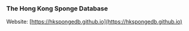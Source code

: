 
###  The Hong Kong Sponge Database 

Website: [https://hkspongedb.github.io](https://hkspongedb.github.io)

